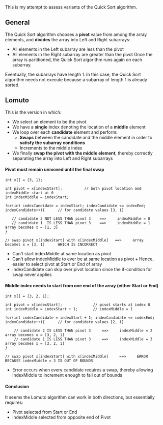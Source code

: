 
This is my attempt to assess variants of the Quick Sort algorithm.

## General

The Quick Sort algorithm chooses a **pivot** value from among the array elements, and **divides** the array into Left and Right subarrays: 
* All elements in the Left subarray are less than the pivot
* All elements in the Right subarray are greater than the pivot
Once the array is partitioned, the Quick Sort algorithm runs again on each subarray.

Eventually, the subarrays have length 1. In this case, the Quick Sort algorithm needs not execute because a subarray of length 1 is already sorted.

## Lomuto

This is the version in which:
* We select an element to be the pivot
* We have a **single** index denoting the location of a **middle** element
* We loop over each **candidate** element and perform:
    + **Swaps** between the candidate and the middle element in order to **satisfy the subarray conditions**
    + Increments to the middle index
* We finally **swap the pivot with the middle element**, thereby correctly separating the array into Left and Right subarrays

#### Pivot must remain unmoved until the final swap

```{c++}
int x[] = {3, 1};

int pivot = x[indexStart];          // both pivot location and indexMiddle start at 0
int indexMiddle = indexStart;

for(int indexCandidate = indexStart; indexCandidate <= indexEnd; indexCandidate++){      // for candidate values [3, 1]
   
   // candidate 3 NOT LESS THAN pivot 3    ==>     indexMiddle = 0
   // candidate 1  IS LESS THAN pivot 3    ==>     indexMiddle = 1     array becomes x = [1, 3]
}

// swap pivot x[indexStart] with x[indexMiddle]   ==>     array becomes x = [3, 1]      WHICH IS INCORRECT
```

* Can't start indexMiddle at same location as pivot
* Can't allow indexMiddle to ever be at same location as pivot
        + Hence, easier to select pivot at Start or End of array
* indexCandidate can skip over pivot location since the if-condition for swap never applies

#### Middle index needs to start from one end of the array (either Start or End)

```{c++}
int x[] = {3, 2, 1};

int pivot = x[indexStart];              // pivot starts at index 0
int indexMiddle = indexStart + 1;       // indexMiddle = 1

for(int indexCandidate = indexStart + 1; indexCandidate <= indexEnd; indexCandidate++){      // for candidate values [2, 1]

    // candidate 2 IS LESS THAN pivot 3     ==>     indexMiddle = 2     array becomes x = [3, 2, 1]
    // candidate 1 IS LESS THAN pivot 3     ==>     indexMiddle = 3     array becomes x = [3, 2, 1]
}

// swap pivot x[indexStart] with x[indexMiddle]     ==>     ERROR BECAUSE indexMiddle = 3 IS OUT OF BOUNDS
```

* Error occurs when every candidate requires a swap, thereby allowing indexMiddle to increment enough to fall out of bounds

#### Conclusion

It seems the Lomuto algorithm can work in both directions, but essentially requires:
* Pivot selected from Start or End
* indexMiddle selected from opposite end of Pivot

